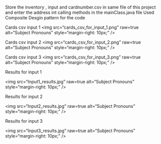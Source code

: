 Store the inventory , input and cardnumber.csv in same file of this project and enter the address int calling methods in the mainClass.java file
Used Composite Desgin pattern for the code

Cards csv input 1
<img
src=“cards_csv_for_input_1.png”
raw=true
alt=“Subject Pronouns”
style=“margin-right: 10px;”
/>

Cards csv input 2
<img
src=“cards_csv_for_input_2.png”
raw=true
alt=“Subject Pronouns”
style=“margin-right: 10px;”
/>

Cards csv input 3
<img
src=“cards_csv_for_input_3.png”
raw=true
alt=“Subject Pronouns”
style=“margin-right: 10px;”
/>

Results for input 1

<img
src=“Input1_results.jpg”
raw=true
alt=“Subject Pronouns”
style=“margin-right: 10px;”
/>



Results for input 2

<img
src=“Input2_results.jpg”
raw=true
alt=“Subject Pronouns”
style=“margin-right: 10px;”
/>


Results for input 3

<img
src=“Input3_results.jpg”
raw=true
alt=“Subject Pronouns”
style=“margin-right: 10px;”
/>
